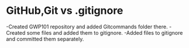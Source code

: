 # GitHub,Git vs .gitignore
-Created GWP101 repository and added Gitcommands folder there.
-Created some files and added them to gitignore.
-Added files to gitignore and committed them separately.
